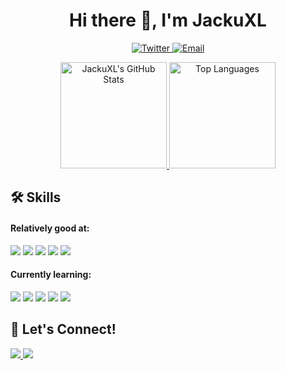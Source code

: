 <h1 align="center">Hi there 👋, I'm JackuXL</h1>

<p align="center">
  <a href="https://twitter.com/JackuXL_">
    <img src="https://img.shields.io/twitter/follow/JackuXL_?color=1ca0f1&logo=twitter&logoColor=white&style=for-the-badge&label=Follow" alt="Twitter">
  </a>
  <a href="mailto:jackuxl2019@gmail.com">
    <img src="https://img.shields.io/badge/EMAIL-jackuxl2019%40gmail.com-168de2?style=for-the-badge&logo=gmail&logoColor=white" alt="Email">
  </a>
</p>

<p align="center">
  <!-- GitHub stats graph -->
  <a href="https://github.com/JackuXL">
    <img src="https://github-readme-stats.vercel.app/api?username=JackuXL&show_icons=true&line_height=27" alt="JackuXL's GitHub Stats" height="170">
  </a>
  <!-- GitHub top languages graph -->
  <a href="https://github.com/JackuXL">
    <img src="https://github-readme-stats.vercel.app/api/top-langs/?username=JackuXL&layout=compact&langs_count=5" alt="Top Languages" height="170">
  </a>
</p>

## 🛠 Skills
#### Relatively good at:
<p>
  <img src="https://img.shields.io/badge/Kotlin-%230095D5.svg?style=for-the-badge&logo=kotlin&logoColor=white">
  <img src="https://img.shields.io/badge/Android-%233DDC84.svg?style=for-the-badge&logo=android&logoColor=white">
  <img src="https://img.shields.io/badge/Java-007396?style=for-the-badge&logo=java&logoColor=white">
  <img src="https://img.shields.io/badge/HTML5-E34F26?style=for-the-badge&logo=html5&logoColor=white">
  <img src="https://img.shields.io/badge/Python-3776AB?style=for-the-badge&logo=python&logoColor=white">
</p>

#### Currently learning:
<p>
  <img src="https://img.shields.io/badge/Node.js-339933?style=for-the-badge&logo=node.js&logoColor=white">
  <img src="https://img.shields.io/badge/PHP-777BB4?style=for-the-badge&logo=php&logoColor=white">
  <img src="https://img.shields.io/badge/C%23-239120?style=for-the-badge&logo=c-sharp&logoColor=white">
  <img src="https://img.shields.io/badge/CSS3-1572B6?style=for-the-badge&logo=css3&logoColor=white">
  <img src="https://img.shields.io/badge/JavaScript-F7DF1E?style=for-the-badge&logo=javascript&logoColor=black">
</p>

## 💬 Let's Connect!
<p>
  <a href="https://twitter.com/JackuXL_">
    <img src="https://img.shields.io/badge/Twitter-1DA1F2?style=for-the-badge&logo=twitter&logoColor=white">
  </a>
  <a href="mailto:jackuxl2019@gmail.com">
    <img src="https://img.shields.io/badge/Email-D14836?style=for-the-badge&logo=gmail&logoColor=white">
  </a>
</p>

